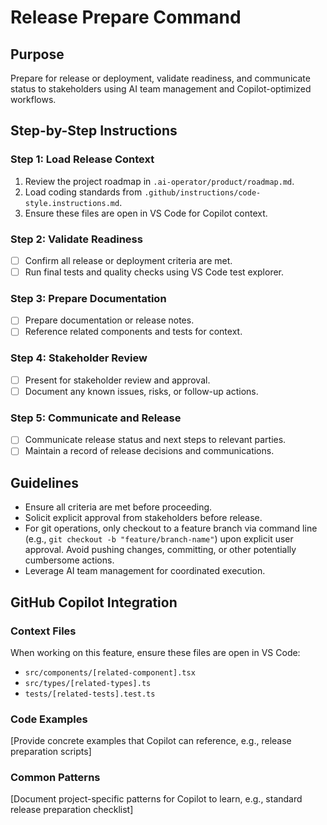 # Release Prepare Command

## Purpose

Prepare for release or deployment, validate readiness, and communicate status to stakeholders using AI team management and Copilot-optimized workflows.

## Step-by-Step Instructions

### Step 1: Load Release Context
1. Review the project roadmap in `.ai-operator/product/roadmap.md`.
2. Load coding standards from `.github/instructions/code-style.instructions.md`.
3. Ensure these files are open in VS Code for Copilot context.

### Step 2: Validate Readiness
- [ ] Confirm all release or deployment criteria are met.
- [ ] Run final tests and quality checks using VS Code test explorer.

### Step 3: Prepare Documentation
- [ ] Prepare documentation or release notes.
- [ ] Reference related components and tests for context.

### Step 4: Stakeholder Review
- [ ] Present for stakeholder review and approval.
- [ ] Document any known issues, risks, or follow-up actions.

### Step 5: Communicate and Release
- [ ] Communicate release status and next steps to relevant parties.
- [ ] Maintain a record of release decisions and communications.

## Guidelines

- Ensure all criteria are met before proceeding.
- Solicit explicit approval from stakeholders before release.
- For git operations, only checkout to a feature branch via command line (e.g., `git checkout -b "feature/branch-name"`) upon explicit user approval. Avoid pushing changes, committing, or other potentially cumbersome actions.
- Leverage AI team management for coordinated execution.

## GitHub Copilot Integration

### Context Files
When working on this feature, ensure these files are open in VS Code:
- `src/components/[related-component].tsx`
- `src/types/[related-types].ts`
- `tests/[related-tests].test.ts`

### Code Examples
[Provide concrete examples that Copilot can reference, e.g., release preparation scripts]

### Common Patterns
[Document project-specific patterns for Copilot to learn, e.g., standard release preparation checklist]
